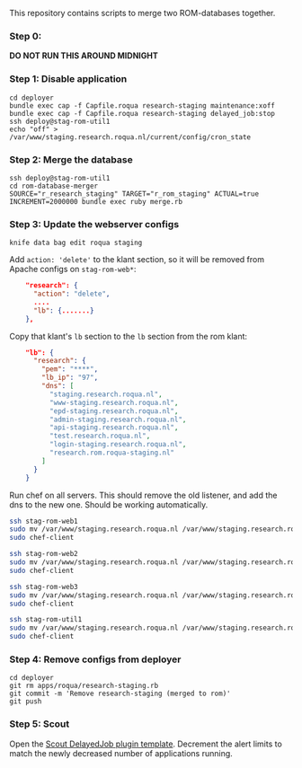 This repository contains scripts to merge two ROM-databases together.

### Step 0:

**DO NOT RUN THIS AROUND MIDNIGHT**

### Step 1: Disable application

```
cd deployer
bundle exec cap -f Capfile.roqua research-staging maintenance:xoff
bundle exec cap -f Capfile.roqua research-staging delayed_job:stop
ssh deploy@stag-rom-util1
echo "off" > /var/www/staging.research.roqua.nl/current/config/cron_state
```

### Step 2: Merge the database

```
ssh deploy@stag-rom-util1
cd rom-database-merger
SOURCE="r_research_staging" TARGET="r_rom_staging" ACTUAL=true INCREMENT=2000000 bundle exec ruby merge.rb
```

### Step 3: Update the webserver configs

```
knife data bag edit roqua staging
```

Add `action: 'delete'` to the klant section, so it will be removed from Apache configs on `stag-rom-web*`:

```json
    "research": {
      "action": "delete",
      ....
      "lb": {.......}
    },
```

Copy that klant's `lb` section to the `lb` section from the rom klant:

```json
    "lb": {
      "research": {
        "pem": "****",
        "lb_ip": "97",
        "dns": [
          "staging.research.roqua.nl",
          "www-staging.research.roqua.nl",
          "epd-staging.research.roqua.nl",
          "admin-staging.research.roqua.nl",
          "api-staging.research.roqua.nl",
          "test.research.roqua.nl",
          "login-staging.research.roqua.nl",
          "research.rom.roqua-staging.nl"
        ]
      }
    }
```

Run chef on all servers. This should remove the old listener, and add the dns to the new one. Should be working automatically.

```bash
ssh stag-rom-web1
sudo mv /var/www/staging.research.roqua.nl /var/www/staging.research.roqua.nl.disabled
sudo chef-client

ssh stag-rom-web2
sudo mv /var/www/staging.research.roqua.nl /var/www/staging.research.roqua.nl.disabled
sudo chef-client

ssh stag-rom-web3
sudo mv /var/www/staging.research.roqua.nl /var/www/staging.research.roqua.nl.disabled
sudo chef-client

ssh stag-rom-util1
sudo mv /var/www/staging.research.roqua.nl /var/www/staging.research.roqua.nl.disabled
sudo chef-client
```

### Step 4: Remove configs from deployer

```
cd deployer
git rm apps/roqua/research-staging.rb
git commit -m 'Remove research-staging (merged to rom)'
git push
```

### Step 5: Scout

Open the [Scout DelayedJob plugin template](https://scoutapp.com/roqua/roles/62131/plugin_templates/119651/trigger_templates). Decrement the alert limits to match the newly decreased number of applications running.
